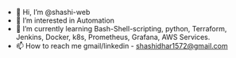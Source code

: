 - 👋 Hi, I’m @shashi-web
- 👀 I’m interested in Automation 
- 🌱 I’m currently learning Bash-Shell-scripting, python, Terraform, Jenkins, Docker, k8s, Prometheus, Grafana, AWS Services.
- 📫 How to reach me gmail/linkedin - shashidhar1572@gmail.com
<!---
shashi-web/shashi-web is a ✨ special ✨ repository because its `README.md` (this file) appears on your GitHub profile.
You can click the Preview link to take a look at your changes.
--->
